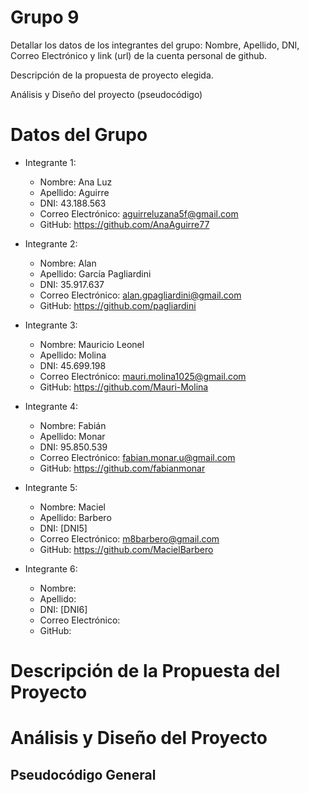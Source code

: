 # Grupo 9

Detallar los datos de los integrantes del grupo: Nombre, Apellido, DNI, Correo Electrónico y link (url) de la cuenta personal de github.

Descripción de la propuesta de proyecto elegida.

Análisis y Diseño del proyecto (pseudocódigo)

# Datos del Grupo

- Integrante 1:
  - Nombre: Ana Luz 
  - Apellido: Aguirre
  - DNI: 43.188.563
  - Correo Electrónico: aguirreluzana5f@gmail.com
  - GitHub: https://github.com/AnaAguirre77

- Integrante 2:
  - Nombre: Alan 
  - Apellido: García Pagliardini
  - DNI: 35.917.637
  - Correo Electrónico: alan.gpagliardini@gmail.com
  - GitHub: https://github.com/pagliardini

- Integrante 3:
  - Nombre: Mauricio Leonel
  - Apellido: Molina
  - DNI: 45.699.198
  - Correo Electrónico: mauri.molina1025@gmail.com
  - GitHub: https://github.com/Mauri-Molina

- Integrante 4:
  - Nombre: Fabián 
  - Apellido: Monar
  - DNI: 95.850.539
  - Correo Electrónico: fabian.monar.u@gmail.com
  - GitHub: https://github.com/fabianmonar

- Integrante 5:
  - Nombre: Maciel 
  - Apellido: Barbero
  - DNI: [DNI5]
  - Correo Electrónico: m8barbero@gmail.com
  - GitHub: https://github.com/MacielBarbero

- Integrante 6:
  - Nombre:  
  - Apellido: 
  - DNI: [DNI6]
  - Correo Electrónico:  
  - GitHub: 

# Descripción de la Propuesta del Proyecto

# Análisis y Diseño del Proyecto

## Pseudocódigo General
